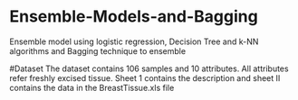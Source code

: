 # Ensemble-Models-and-Bagging
Ensemble model using logistic regression, Decision Tree and k-NN algorithms and Bagging technique to ensemble

#Dataset
The dataset contains 106 samples and 10 attributes. 
All attributes refer freshly excised tissue.
Sheet 1 contains the description and sheet II contains the data in the BreastTissue.xls file
